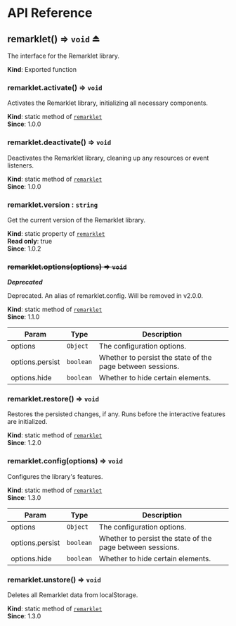 # API Reference

## remarklet() ⇒ <code>void</code> ⏏
The interface for the Remarklet library.

**Kind**: Exported function  

### remarklet.activate() ⇒ <code>void</code>
Activates the Remarklet library, initializing all necessary components.

**Kind**: static method of [<code>remarklet</code>](#exp_module_@zw/remarklet--remarklet)  
**Since**: 1.0.0  

### remarklet.deactivate() ⇒ <code>void</code>
Deactivates the Remarklet library, cleaning up any resources or event listeners.

**Kind**: static method of [<code>remarklet</code>](#exp_module_@zw/remarklet--remarklet)  
**Since**: 1.0.0  

### remarklet.version : <code>string</code>
Get the current version of the Remarklet library.

**Kind**: static property of [<code>remarklet</code>](#exp_module_@zw/remarklet--remarklet)  
**Read only**: true  
**Since**: 1.0.2  

### ~~remarklet.options(options) ⇒ <code>void</code>~~
***Deprecated***

Deprecated. An alias of remarklet.config. Will be removed in v2.0.0.

**Kind**: static method of [<code>remarklet</code>](#exp_module_@zw/remarklet--remarklet)  
**Since**: 1.1.0  

| Param | Type | Description |
| --- | --- | --- |
| options | <code>Object</code> | The configuration options. |
| options.persist | <code>boolean</code> | Whether to persist the state of the page between sessions. |
| options.hide | <code>boolean</code> | Whether to hide certain elements. |

### remarklet.restore() ⇒ <code>void</code>
Restores the persisted changes, if any. Runs before the interactive features are initialized.

**Kind**: static method of [<code>remarklet</code>](#exp_module_@zw/remarklet--remarklet)  
**Since**: 1.2.0  

### remarklet.config(options) ⇒ <code>void</code>
Configures the library's features.

**Kind**: static method of [<code>remarklet</code>](#exp_module_@zw/remarklet--remarklet)  
**Since**: 1.3.0  

| Param | Type | Description |
| --- | --- | --- |
| options | <code>Object</code> | The configuration options. |
| options.persist | <code>boolean</code> | Whether to persist the state of the page between sessions. |
| options.hide | <code>boolean</code> | Whether to hide certain elements. |

### remarklet.unstore() ⇒ <code>void</code>
Deletes all Remarklet data from localStorage.

**Kind**: static method of [<code>remarklet</code>](#exp_module_@zw/remarklet--remarklet)  
**Since**: 1.3.0  
